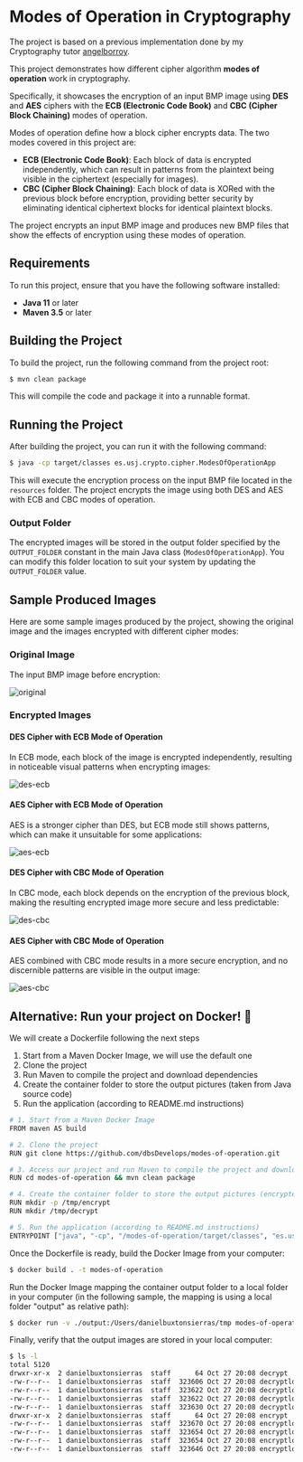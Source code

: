 # Modes of Operation in Cryptography

The project is based on a previous implementation done by my Cryptography tutor [angelborroy](https://github.com/angelborroy).

This project demonstrates how different cipher algorithm **modes of operation** work in cryptography. 

Specifically, it showcases the encryption of an input BMP image using **DES** and **AES** ciphers with the **ECB (Electronic Code Book)** and **CBC (Cipher Block Chaining)** modes of operation.

Modes of operation define how a block cipher encrypts data. The two modes covered in this project are:

- **ECB (Electronic Code Book)**: Each block of data is encrypted independently, which can result in patterns from the plaintext being visible in the ciphertext (especially for images).
- **CBC (Cipher Block Chaining)**: Each block of data is XORed with the previous block before encryption, providing better security by eliminating identical ciphertext blocks for identical plaintext blocks.

The project encrypts an input BMP image and produces new BMP files that show the effects of encryption using these modes of operation.

## Requirements

To run this project, ensure that you have the following software installed:
- **Java 11** or later
- **Maven 3.5** or later

## Building the Project

To build the project, run the following command from the project root:

```bash
$ mvn clean package
```

This will compile the code and package it into a runnable format.

## Running the Project

After building the project, you can run it with the following command:

```bash
$ java -cp target/classes es.usj.crypto.cipher.ModesOfOperationApp
```

This will execute the encryption process on the input BMP file located in the `resources` folder. The project encrypts the image using both DES and AES with ECB and CBC modes of operation.

### Output Folder

The encrypted images will be stored in the output folder specified by the `OUTPUT_FOLDER` constant in the main Java class (`ModesOfOperationApp`). You can modify this folder location to suit your system by updating the `OUTPUT_FOLDER` value.

## Sample Produced Images

Here are some sample images produced by the project, showing the original image and the images encrypted with different cipher modes:

### Original Image

The input BMP image before encryption:

![original](src/main/resources/logo-usj.bmp)

### Encrypted Images

#### DES Cipher with ECB Mode of Operation

In ECB mode, each block of the image is encrypted independently, resulting in noticeable visual patterns when encrypting images:

![des-ecb](src/main/resources/generated-images/logo-usj-DES-ECB.bmp)

#### AES Cipher with ECB Mode of Operation

AES is a stronger cipher than DES, but ECB mode still shows patterns, which can make it unsuitable for some applications:

![aes-ecb](src/main/resources/generated-images/logo-usj-AES-ECB.bmp)

#### DES Cipher with CBC Mode of Operation

In CBC mode, each block depends on the encryption of the previous block, making the resulting encrypted image more secure and less predictable:

![des-cbc](src/main/resources/generated-images/logo-usj-DES-CBC.bmp)

#### AES Cipher with CBC Mode of Operation

AES combined with CBC mode results in a more secure encryption, and no discernible patterns are visible in the output image:

![aes-cbc](src/main/resources/generated-images/logo-usj-AES-CBC.bmp)

## Alternative: Run your project on Docker! 🐳

We will create a Dockerfile following the next steps
1. Start from a Maven Docker Image, we will use the default one
2. Clone the project
3. Run Maven to compile the project and download dependencies
4. Create the container folder to store the output pictures (taken from Java source code)
5. Run the application (according to README.md instructions)

```bash
# 1. Start from a Maven Docker Image
FROM maven AS build

# 2. Clone the project
RUN git clone https://github.com/dbsDevelops/modes-of-operation.git

# 3. Access our project and run Maven to compile the project and download dependencies
RUN cd modes-of-operation && mvn clean package

# 4. Create the container folder to store the output pictures (encrypted and decrypted)
RUN mkdir -p /tmp/encrypt
RUN mkdir /tmp/decrypt

# 5. Run the application (according to README.md instructions)
ENTRYPOINT ["java", "-cp", "/modes-of-operation/target/classes", "es.usj.crypto.cipher.ModesOfOperationApp"]
```

Once the Dockerfile is ready, build the Docker Image from your computer:
```bash
$ docker build . -t modes-of-operation
```

Run the Docker Image mapping the container output folder to a local folder in your computer (in the following sample, the mapping is using a local folder "output" as relative path):
```bash
$ docker run -v ./output:/Users/danielbuxtonsierras/tmp modes-of-operation
```

Finally, verify that the output images are stored in your local computer:
```bash
$ ls -l
total 5120
drwxr-xr-x  2 danielbuxtonsierras  staff      64 Oct 27 20:08 decrypt
-rw-r--r--  1 danielbuxtonsierras  staff  323606 Oct 27 20:08 decryptlogo-usj-AES-CBC.bmp
-rw-r--r--  1 danielbuxtonsierras  staff  323622 Oct 27 20:08 decryptlogo-usj-AES-ECB.bmp
-rw-r--r--  1 danielbuxtonsierras  staff  323622 Oct 27 20:08 decryptlogo-usj-DES-CBC.bmp
-rw-r--r--  1 danielbuxtonsierras  staff  323630 Oct 27 20:08 decryptlogo-usj-DES-ECB.bmp
drwxr-xr-x  2 danielbuxtonsierras  staff      64 Oct 27 20:08 encrypt
-rw-r--r--  1 danielbuxtonsierras  staff  323670 Oct 27 20:08 encryptlogo-usj-AES-CBC.bmp
-rw-r--r--  1 danielbuxtonsierras  staff  323654 Oct 27 20:08 encryptlogo-usj-AES-ECB.bmp
-rw-r--r--  1 danielbuxtonsierras  staff  323654 Oct 27 20:08 encryptlogo-usj-DES-CBC.bmp
-rw-r--r--  1 danielbuxtonsierras  staff  323646 Oct 27 20:08 encryptlogo-usj-DES-ECB.bmp
```
